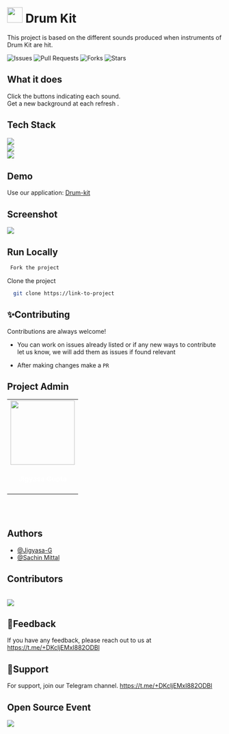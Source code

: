 
# <img src="https://raw.githubusercontent.com/Jigyasa-G/Drum-Kit-Website/main/favicon.ico" width="36"> Drum Kit

This project is based on the different sounds produced when instruments of Drum Kit are hit.


![Issues](https://img.shields.io/github/issues/Jigyasa-G/Drum-Kit-Website)
![Pull Requests](https://img.shields.io/github/issues-pr/Jigyasa-G/Drum-Kit-Website?)
![Forks](https://img.shields.io/github/forks/Jigyasa-G/Drum-Kit-Website)
![Stars](https://img.shields.io/github/stars/Jigyasa-G/Drum-Kit-Website)

## What it does 

Click the buttons indicating each sound. </br>
Get a new background at each refresh .

## Tech Stack

![](https://img.shields.io/badge/HTML5-E34F26?style=for-the-badge&logo=html5&logoColor=white) 
</br>
![](https://img.shields.io/badge/CSS3-1572B6?style=for-the-badge&logo=css3&logoColor=white) 
</br>
![](https://img.shields.io/badge/JavaScript-323330?style=for-the-badge&logo=javascript&logoColor=F7DF1E)

## Demo

Use our application: [Drum-kit](https://jigyasa-g.github.io/Drum-Kit-Website/)


## Screenshot
![](https://user-images.githubusercontent.com/94735564/145700332-615ac9b1-5628-4a70-b1f6-f75795e38ff8.jpeg)

## Run Locally

```bash
 Fork the project
```

Clone the project

```bash
  git clone https://link-to-project
```

## ✨Contributing

Contributions are always welcome!

- You can work on issues already listed or if any new ways to contribute let us know, we will add them as issues if found relevant

- After making changes make a `PR`

## Project Admin

<div align="center">
<table>
<tr>

<td align="center"><a href="https://github.com/Jigyasa-G"><img src="https://avatars.githubusercontent.com/u/75614134?v=4" width=150px height=150px /></a></br> <h4 style="color:white;">Jigyasa Gupta</h4>

</tr>
</table>
<br>

<br>
</div>

## Authors

- [@Jigyasa-G](https://www.github.com/Jigyasa-G)
- [@Sachin Mittal](https://github.com/SachinMittal1766)

## Contributors
<br>
<a href="https://github.com/rajraman786/Video-Downloader/graphs/contributors">
  <img src="https://contrib.rocks/image?repo=Jigyasa-G/Drum-Kit-Website" />
</a>
<br>

## 📃Feedback

If you have any feedback, please reach out to us at
https://t.me/+DKcljEMxI882ODBl

## 🙌Support

For support, join our Telegram channel.
https://t.me/+DKcljEMxI882ODBl

## Open Source Event

<img  src="https://vchrombiediary.files.wordpress.com/2017/12/screenshot-from-2017-12-05-17-02-03-another-copy-e1512483232128.png" href="https://kwoc.kossiitkgp.org/">
